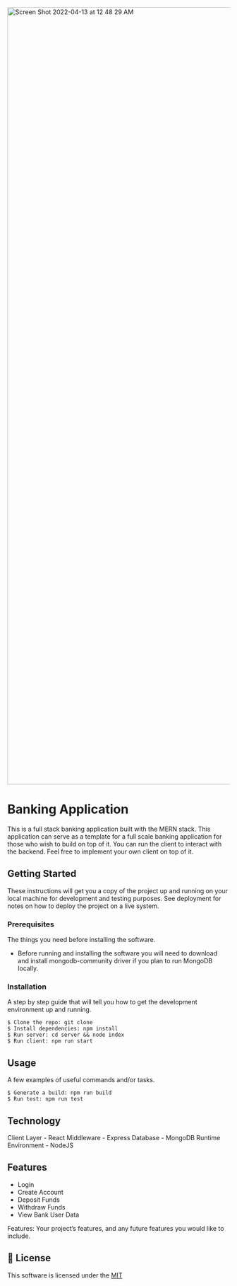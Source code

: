 <img width="1757" alt="Screen Shot 2022-04-13 at 12 48 29 AM" src="https://user-images.githubusercontent.com/82046154/163109267-47e30194-4ae1-4429-97f0-b35f75a75c96.png">


# Banking Application

This is a full stack banking application built with the MERN stack.  This application can serve as a template for a full scale banking application for those who wish to build on top of it.  You can run the client to interact with the backend.  Feel free to implement your own client on top of it.

## Getting Started

These instructions will get you a copy of the project up and running on your local machine for development and testing purposes. See deployment for notes on how to deploy the project on a live system.

### Prerequisites

The things you need before installing the software.

* Before running and installing the software you will need to download and install mongodb-community driver if you plan to run MongoDB locally.

### Installation

A step by step guide that will tell you how to get the development environment up and running.

```
$ Clone the repo: git clone
$ Install dependencies: npm install
$ Run server: cd server && node index
$ Run client: npm run start
```

## Usage

A few examples of useful commands and/or tasks.

```
$ Generate a build: npm run build
$ Run test: npm run test
```

## Technology
Client Layer - React
Middleware - Express
Database - MongoDB
Runtime Environment - NodeJS

## Features
- Login
- Create Account
- Deposit Funds
- Withdraw Funds
- View Bank User Data

Features: Your project’s features, and any future features you would like to include.


## 📜 License

This software is licensed under the [MIT](https://github.com/nhn/tui.editor/blob/master/LICENSE)


